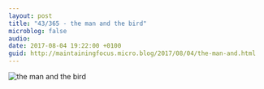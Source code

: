 ```yaml
---
layout: post
title: "43/365 - the man and the bird"
microblog: false
audio: 
date: 2017-08-04 19:22:00 +0100
guid: http://maintainingfocus.micro.blog/2017/08/04/the-man-and.html
---
```

![the man and the bird](https://f000.backblazeb2.com/file/Roel-Share/the-man-and-the-brid.jpg)
